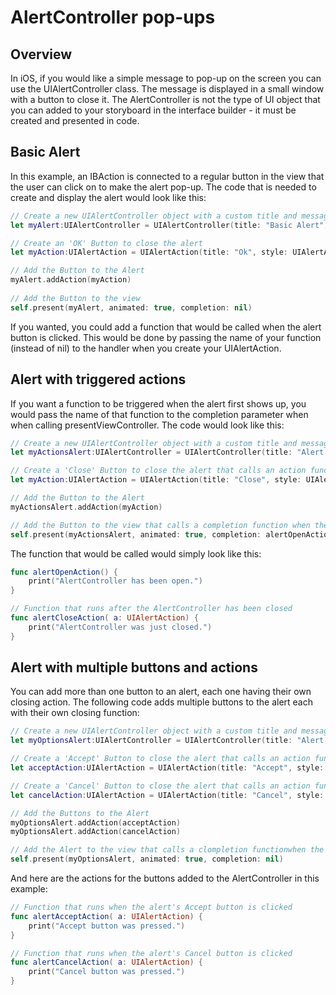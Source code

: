 # AlertController pop-ups

## Overview
In iOS, if you would like a simple message to pop-up on the screen you can use the UIAlertController class.  The message is displayed in a small window with a button to close it.  The AlertController is not the type of UI object that you can added to your storyboard in the interface builder - it must be created and presented in code.
 
## Basic Alert
In this example, an IBAction is connected to a regular button in the view that the user can click on to make the alert pop-up. The code that is needed to create and display the alert would look like this:

```swift
// Create a new UIAlertController object with a custom title and message
let myAlert:UIAlertController = UIAlertController(title: "Basic Alert", message: "This is an alert without actions.", preferredStyle: UIAlertController.Style.alert)

// Create an 'OK' Button to close the alert
let myAction:UIAlertAction = UIAlertAction(title: "Ok", style: UIAlertAction.Style.default, handler: nil)

// Add the Button to the Alert
myAlert.addAction(myAction)
        
// Add the Button to the view
self.present(myAlert, animated: true, completion: nil)
```

If you wanted, you could add a function that would be called when the alert button is clicked.  This would be done by passing the name of your function (instead of nil) to the handler when you create your UIAlertAction. 
 
## Alert with triggered actions

If you want a function to be triggered when the alert first shows up, you would pass the name of that function to the completion parameter when when calling presentViewController.  The code would look like this:

```swift
// Create a new UIAlertController object with a custom title and message
let myActionsAlert:UIAlertController = UIAlertController(title: "Alert with actions", message: "This is an alert with actions.", preferredStyle: UIAlertController.Style.alert)

// Create a 'Close' Button to close the alert that calls an action function when triggered
let myAction:UIAlertAction = UIAlertAction(title: "Close", style: UIAlertAction.Style.default, handler: alertCloseAction)

// Add the Button to the Alert
myActionsAlert.addAction(myAction)

// Add the Button to the view that calls a completion function when the Alert is first opened
self.present(myActionsAlert, animated: true, completion: alertOpenAction)
```

The function that would be called would simply look like this:

```swift
func alertOpenAction() {
    print("AlertController has been open.")
}

// Function that runs after the AlertController has been closed 
func alertCloseAction( a: UIAlertAction) {
    print("AlertController was just closed.")
}
```

## Alert with multiple buttons and actions

You can add more than one button to an alert, each one having their own closing action.  The following code adds multiple buttons to the alert each with their own closing function:

```swift
// Create a new UIAlertController object with a custom title and message
let myOptionsAlert:UIAlertController = UIAlertController(title: "Alert with options", message: "This is an alert with multiple buttons that perform different actions.", preferredStyle: UIAlertController.Style.alert)

// Create a 'Accept' Button to close the alert that calls an action function when triggered
let acceptAction:UIAlertAction = UIAlertAction(title: "Accept", style: UIAlertAction.Style.default, handler: alertAcceptAction)

// Create a 'Cancel' Button to close the alert that calls an action function when triggered
let cancelAction:UIAlertAction = UIAlertAction(title: "Cancel", style: UIAlertAction.Style.cancel, handler: alertCancelAction)

// Add the Buttons to the Alert
myOptionsAlert.addAction(acceptAction)
myOptionsAlert.addAction(cancelAction)

// Add the Alert to the view that calls a clompletion functionwhen the Alert is first opened
self.present(myOptionsAlert, animated: true, completion: nil)
```

And here are the actions for the buttons added to the AlertController in this example:

```swift
// Function that runs when the alert's Accept button is clicked
func alertAcceptAction( a: UIAlertAction) {
    print("Accept button was pressed.")
}

// Function that runs when the alert's Cancel button is clicked
func alertCancelAction( a: UIAlertAction) {
    print("Cancel button was pressed.")
}
```
